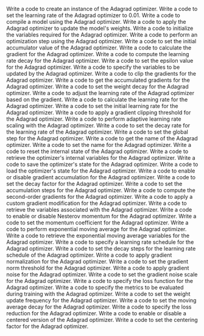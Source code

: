 Write a code to create an instance of the Adagrad optimizer.
Write a code to set the learning rate of the Adagrad optimizer to 0.01.
Write a code to compile a model using the Adagrad optimizer.
Write a code to apply the Adagrad optimizer to update the model's weights.
Write a code to initialize the variables required for the Adagrad optimizer.
Write a code to perform an optimization step using the Adagrad optimizer.
Write a code to set the initial accumulator value of the Adagrad optimizer.
Write a code to calculate the gradient for the Adagrad optimizer.
Write a code to compute the learning rate decay for the Adagrad optimizer.
Write a code to set the epsilon value for the Adagrad optimizer.
Write a code to specify the variables to be updated by the Adagrad optimizer.
Write a code to clip the gradients for the Adagrad optimizer.
Write a code to get the accumulated gradients for the Adagrad optimizer.
Write a code to set the weight decay for the Adagrad optimizer.
Write a code to adjust the learning rate of the Adagrad optimizer based on the gradient.
Write a code to calculate the learning rate for the Adagrad optimizer.
Write a code to set the initial learning rate for the Adagrad optimizer.
Write a code to apply a gradient clipping threshold for the Adagrad optimizer.
Write a code to perform adaptive learning rate scaling with the Adagrad optimizer.
Write a code to set the decay rate for the learning rate of the Adagrad optimizer.
Write a code to set the global step for the Adagrad optimizer.
Write a code to get the name of the Adagrad optimizer.
Write a code to set the name for the Adagrad optimizer.
Write a code to reset the internal state of the Adagrad optimizer.
Write a code to retrieve the optimizer's internal variables for the Adagrad optimizer.
Write a code to save the optimizer's state for the Adagrad optimizer.
Write a code to load the optimizer's state for the Adagrad optimizer.
Write a code to enable or disable gradient accumulation for the Adagrad optimizer.
Write a code to set the decay factor for the Adagrad optimizer.
Write a code to set the accumulation steps for the Adagrad optimizer.
Write a code to compute the second-order gradients for the Adagrad optimizer.
Write a code to apply a custom gradient modification for the Adagrad optimizer.
Write a code to retrieve the variables associated with the Adagrad optimizer.
Write a code to enable or disable Nesterov momentum for the Adagrad optimizer.
Write a code to set the momentum coefficient for the Adagrad optimizer.
Write a code to perform exponential moving average for the Adagrad optimizer.
Write a code to retrieve the exponential moving average variables for the Adagrad optimizer.
Write a code to specify a learning rate schedule for the Adagrad optimizer.
Write a code to set the decay steps for the learning rate schedule of the Adagrad optimizer.
Write a code to apply gradient normalization for the Adagrad optimizer.
Write a code to set the gradient norm threshold for the Adagrad optimizer.
Write a code to apply gradient noise for the Adagrad optimizer.
Write a code to set the gradient noise scale for the Adagrad optimizer.
Write a code to specify the loss function for the Adagrad optimizer.
Write a code to specify the metrics to be evaluated during training with the Adagrad optimizer.
Write a code to set the weight update frequency for the Adagrad optimizer.
Write a code to set the moving average decay for the Adagrad optimizer.
Write a code to specify the loss reduction for the Adagrad optimizer.
Write a code to enable or disable a centered version of the Adagrad optimizer.
Write a code to set the centering factor for the Adagrad optimizer.